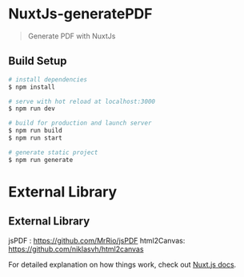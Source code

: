 # NuxtJs-generatePDF

> Generate PDF with NuxtJs

## Build Setup

``` bash
# install dependencies
$ npm install

# serve with hot reload at localhost:3000
$ npm run dev

# build for production and launch server
$ npm run build
$ npm run start

# generate static project
$ npm run generate
```
# External Library

## External Library
jsPDF : https://github.com/MrRio/jsPDF
html2Canvas: https://github.com/niklasvh/html2canvas

For detailed explanation on how things work, check out [Nuxt.js docs](https://nuxtjs.org).
